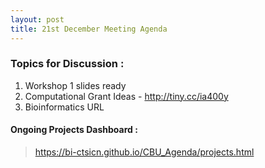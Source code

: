```yaml
---
layout: post
title: 21st December Meeting Agenda
---
```

### Topics for Discussion :
1. Workshop 1 slides ready
3. Computational Grant Ideas -  http://tiny.cc/ia400y
4. Bioinformatics URL 

#### Ongoing Projects Dashboard :

> https://bi-ctsicn.github.io/CBU_Agenda/projects.html
